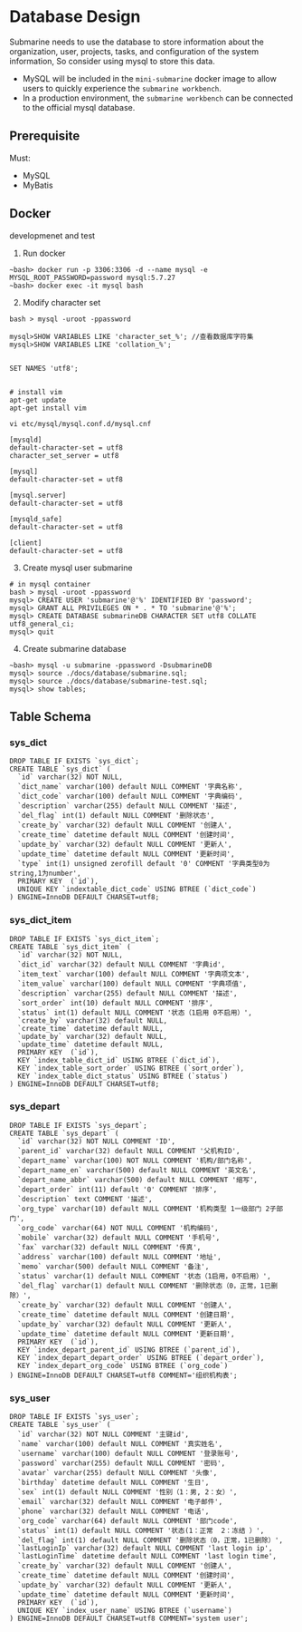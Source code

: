 <!--
   Licensed to the Apache Software Foundation (ASF) under one or more
   contributor license agreements.  See the NOTICE file distributed with
   this work for additional information regarding copyright ownership.
   The ASF licenses this file to You under the Apache License, Version 2.0
   (the "License"); you may not use this file except in compliance with
   the License.  You may obtain a copy of the License at
   http://www.apache.org/licenses/LICENSE-2.0
   Unless required by applicable law or agreed to in writing, software
   distributed under the License is distributed on an "AS IS" BASIS,
   WITHOUT WARRANTIES OR CONDITIONS OF ANY KIND, either express or implied.
   See the License for the specific language governing permissions and
   limitations under the License.
-->

# Database Design

Submarine needs to use the database to store information about the organization, user, projects, tasks, and configuration of the system information, So consider using mysql to store this data.

+ MySQL will be included in the `mini-submarine` docker image to allow users to quickly experience the `submarine workbench`.
+ In a production environment, the `submarine workbench` can be connected to the official mysql database.

## Prerequisite

Must:

- MySQL
- MyBatis



## Docker

developmenet and test

1. Run docker

```
~bash> docker run -p 3306:3306 -d --name mysql -e MYSQL_ROOT_PASSWORD=password mysql:5.7.27
~bash> docker exec -it mysql bash
```

2. Modify character set

```
bash > mysql -uroot -ppassword

mysql>SHOW VARIABLES LIKE 'character_set_%'; //查看数据库字符集
mysql>SHOW VARIABLES LIKE 'collation_%';


SET NAMES 'utf8';
```

```

# install vim
apt-get update
apt-get install vim

vi etc/mysql/mysql.conf.d/mysql.cnf

[mysqld]
default-character-set = utf8
character_set_server = utf8

[mysql]
default-character-set = utf8

[mysql.server]
default-character-set = utf8

[mysqld_safe]
default-character-set = utf8

[client]
default-character-set = utf8
```

3. Create mysql user submarine

```
# in mysql container
bash > mysql -uroot -ppassword
mysql> CREATE USER 'submarine'@'%' IDENTIFIED BY 'password';
mysql> GRANT ALL PRIVILEGES ON * . * TO 'submarine'@'%';
mysql> CREATE DATABASE submarineDB CHARACTER SET utf8 COLLATE utf8_general_ci;
mysql> quit
```

4. Create submarine database

```
~bash> mysql -u submarine -ppassword -DsubmarineDB
mysql> source ./docs/database/submarine.sql;
mysql> source ./docs/database/submarine-test.sql;
mysql> show tables;
```



## Table Schema

### sys_dict

```
DROP TABLE IF EXISTS `sys_dict`;
CREATE TABLE `sys_dict` (
  `id` varchar(32) NOT NULL,
  `dict_name` varchar(100) default NULL COMMENT '字典名称',
  `dict_code` varchar(100) default NULL COMMENT '字典编码',
  `description` varchar(255) default NULL COMMENT '描述',
  `del_flag` int(1) default NULL COMMENT '删除状态',
  `create_by` varchar(32) default NULL COMMENT '创建人',
  `create_time` datetime default NULL COMMENT '创建时间',
  `update_by` varchar(32) default NULL COMMENT '更新人',
  `update_time` datetime default NULL COMMENT '更新时间',
  `type` int(1) unsigned zerofill default '0' COMMENT '字典类型0为string,1为number',
  PRIMARY KEY  (`id`),
  UNIQUE KEY `indextable_dict_code` USING BTREE (`dict_code`)
) ENGINE=InnoDB DEFAULT CHARSET=utf8;
```

### sys_dict_item

```
DROP TABLE IF EXISTS `sys_dict_item`;
CREATE TABLE `sys_dict_item` (
  `id` varchar(32) NOT NULL,
  `dict_id` varchar(32) default NULL COMMENT '字典id',
  `item_text` varchar(100) default NULL COMMENT '字典项文本',
  `item_value` varchar(100) default NULL COMMENT '字典项值',
  `description` varchar(255) default NULL COMMENT '描述',
  `sort_order` int(10) default NULL COMMENT '排序',
  `status` int(1) default NULL COMMENT '状态（1启用 0不启用）',
  `create_by` varchar(32) default NULL,
  `create_time` datetime default NULL,
  `update_by` varchar(32) default NULL,
  `update_time` datetime default NULL,
  PRIMARY KEY  (`id`),
  KEY `index_table_dict_id` USING BTREE (`dict_id`),
  KEY `index_table_sort_order` USING BTREE (`sort_order`),
  KEY `index_table_dict_status` USING BTREE (`status`)
) ENGINE=InnoDB DEFAULT CHARSET=utf8;
```

### sys_depart

```
DROP TABLE IF EXISTS `sys_depart`;
CREATE TABLE `sys_depart` (
  `id` varchar(32) NOT NULL COMMENT 'ID',
  `parent_id` varchar(32) default NULL COMMENT '父机构ID',
  `depart_name` varchar(100) NOT NULL COMMENT '机构/部门名称',
  `depart_name_en` varchar(500) default NULL COMMENT '英文名',
  `depart_name_abbr` varchar(500) default NULL COMMENT '缩写',
  `depart_order` int(11) default '0' COMMENT '排序',
  `description` text COMMENT '描述',
  `org_type` varchar(10) default NULL COMMENT '机构类型 1一级部门 2子部门',
  `org_code` varchar(64) NOT NULL COMMENT '机构编码',
  `mobile` varchar(32) default NULL COMMENT '手机号',
  `fax` varchar(32) default NULL COMMENT '传真',
  `address` varchar(100) default NULL COMMENT '地址',
  `memo` varchar(500) default NULL COMMENT '备注',
  `status` varchar(1) default NULL COMMENT '状态（1启用，0不启用）',
  `del_flag` varchar(1) default NULL COMMENT '删除状态（0，正常，1已删除）',
  `create_by` varchar(32) default NULL COMMENT '创建人',
  `create_time` datetime default NULL COMMENT '创建日期',
  `update_by` varchar(32) default NULL COMMENT '更新人',
  `update_time` datetime default NULL COMMENT '更新日期',
  PRIMARY KEY  (`id`),
  KEY `index_depart_parent_id` USING BTREE (`parent_id`),
  KEY `index_depart_depart_order` USING BTREE (`depart_order`),
  KEY `index_depart_org_code` USING BTREE (`org_code`)
) ENGINE=InnoDB DEFAULT CHARSET=utf8 COMMENT='组织机构表';
```

### sys_user

```
DROP TABLE IF EXISTS `sys_user`;
CREATE TABLE `sys_user` (
  `id` varchar(32) NOT NULL COMMENT '主键id',
  `name` varchar(100) default NULL COMMENT '真实姓名',
  `username` varchar(100) default NULL COMMENT '登录账号',
  `password` varchar(255) default NULL COMMENT '密码',
  `avatar` varchar(255) default NULL COMMENT '头像',
  `birthday` datetime default NULL COMMENT '生日',
  `sex` int(1) default NULL COMMENT '性别（1：男, 2：女）',
  `email` varchar(32) default NULL COMMENT '电子邮件',
  `phone` varchar(32) default NULL COMMENT '电话',
  `org_code` varchar(64) default NULL COMMENT '部门code',
  `status` int(1) default NULL COMMENT '状态(1：正常  2：冻结 ）',
  `del_flag` int(1) default NULL COMMENT '删除状态（0，正常，1已删除）',
  `lastLoginIp` varchar(32) default NULL COMMENT 'last login ip',
  `lastLoginTime` datetime default NULL COMMENT 'last login time',
  `create_by` varchar(32) default NULL COMMENT '创建人',
  `create_time` datetime default NULL COMMENT '创建时间',
  `update_by` varchar(32) default NULL COMMENT '更新人',
  `update_time` datetime default NULL COMMENT '更新时间',
  PRIMARY KEY  (`id`),
  UNIQUE KEY `index_user_name` USING BTREE (`username`)
) ENGINE=InnoDB DEFAULT CHARSET=utf8 COMMENT='system user';
```
